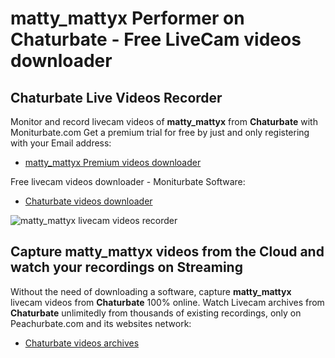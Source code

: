 # matty_mattyx Performer on Chaturbate - Free LiveCam videos downloader

## Chaturbate Live Videos Recorder

Monitor and record livecam videos of **matty_mattyx** from **Chaturbate** with Moniturbate.com
Get a premium trial for free by just and only registering with your Email address:
* [matty_mattyx Premium videos downloader](https://moniturbate.com/request-demo-licence-key.html)

Free livecam videos downloader - Moniturbate Software:
* [Chaturbate videos downloader](https://moniturbate.com/moniturbate-download-software.html)

![matty_mattyx livecam videos recorder](https://peachurnet.com/templates/moniturbate-software.png)


## Capture matty_mattyx videos from the Cloud and watch your recordings on Streaming

Without the need of downloading a software, capture **matty_mattyx** livecam videos from **Chaturbate** 100% online.
Watch Livecam archives from **Chaturbate** unlimitedly from thousands of existing recordings, only on Peachurbate.com and its websites network:
* [Chaturbate videos archives](https://peachurnet.com/)